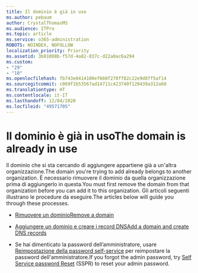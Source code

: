 ```yaml
---
title: Il dominio è già in uso
ms.author: pebaum
author: CrystalThomasMS
ms.audience: ITPro
ms.topic: article
ms.service: o365-administration
ROBOTS: NOINDEX, NOFOLLOW
localization_priority: Priority
ms.assetid: 3b01008b-f57d-4a82-837c-d22a0ac6a294
ms.custom:
- "29"
- "10"
ms.openlocfilehash: fb743e8414100ef660f270ff82c22e9d8ff5af14
ms.sourcegitcommit: c069f1b53567ad14711c423740f120439a312a60
ms.translationtype: HT
ms.contentlocale: it-IT
ms.lasthandoff: 12/04/2020
ms.locfileid: "49571705"
---
```

# <a name="the-domain-is-already-in-use"></a><span data-ttu-id="decd5-102">Il dominio è già in uso</span><span class="sxs-lookup"><span data-stu-id="decd5-102">The domain is already in use</span></span>

<span data-ttu-id="decd5-103">Il dominio che si sta cercando di aggiungere appartiene già a un'altra organizzazione.</span><span class="sxs-lookup"><span data-stu-id="decd5-103">The domain you're trying to add already belongs to another organization.</span></span> <span data-ttu-id="decd5-104">È necessario rimuovere il dominio da quella organizzazione prima di aggiungerlo in questa.</span><span class="sxs-lookup"><span data-stu-id="decd5-104">You must first remove the domain from that organization before you can add it to this organization.</span></span> <span data-ttu-id="decd5-105">Gli articoli seguenti illustrano le procedure da eseguire.</span><span class="sxs-lookup"><span data-stu-id="decd5-105">The articles below will guide you through these processes.</span></span>
  
- [<span data-ttu-id="decd5-106">Rimuovere un dominio</span><span class="sxs-lookup"><span data-stu-id="decd5-106">Remove a domain</span></span>](https://docs.microsoft.com/microsoft-365/admin/get-help-with-domains/remove-a-domain)

- [<span data-ttu-id="decd5-107">Aggiungere un dominio e creare i record DNS</span><span class="sxs-lookup"><span data-stu-id="decd5-107">Add a domain and create DNS records</span></span>](https://docs.microsoft.com/microsoft-365/admin/get-help-with-domains/create-dns-records-at-any-dns-hosting-provider)

- <span data-ttu-id="decd5-108">Se hai dimenticato la password dell’amministratore, usare [Reimpostazione della password self-service](https://passwordreset.microsoftonline.com/) per reimpostare la password dell'amministratore.</span><span class="sxs-lookup"><span data-stu-id="decd5-108">If you forgot the admin password, try [Self Service password Reset](https://passwordreset.microsoftonline.com/) (SSPR) to reset your admin password.</span></span>
